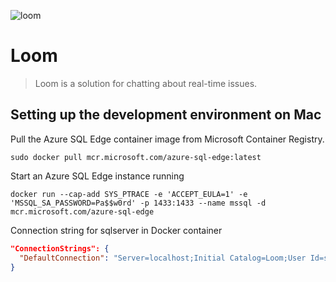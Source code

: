 ![loom](https://user-images.githubusercontent.com/18274298/100971031-85616680-3579-11eb-83da-a240bb236200.jpg)

# Loom

> Loom is a solution for chatting about real-time issues.

## Setting up the development environment on Mac

Pull the Azure SQL Edge container image from Microsoft Container Registry.

```console
sudo docker pull mcr.microsoft.com/azure-sql-edge:latest
```

Start an Azure SQL Edge instance running

```console
docker run --cap-add SYS_PTRACE -e 'ACCEPT_EULA=1' -e 'MSSQL_SA_PASSWORD=Pa$$w0rd' -p 1433:1433 --name mssql -d mcr.microsoft.com/azure-sql-edge
```

Connection string for sqlserver in Docker container

```json
"ConnectionStrings": {
  "DefaultConnection": "Server=localhost;Initial Catalog=Loom;User Id=sa;Password=Pa$$w0rd;MultipleActiveResultSets=true;Encrypt=True;TrustServerCertificate=True;"
}
```
